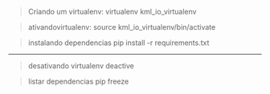 

>Criando um virtualenv:
    virtualenv kml_io_virtualenv

>ativandovirtualenv:
    source kml_io_virtualenv/bin/activate

>instalando dependencias
    pip install -r requirements.txt


___
>desativando virtualenv
    deactive

>listar dependencias pip freeze